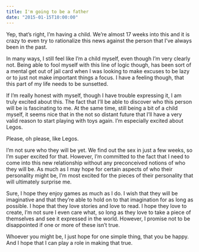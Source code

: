```yaml
---
title: I'm going to be a father
date: "2015-01-15T10:00:00"
---
```


Yep, that’s right, I’m having a child. We’re almost 17 weeks into this and it is crazy to even try to rationalize this news against the person that I’ve always been in the past.

In many ways, I still feel like I’m a child myself, even though I’m very clearly not. Being able to fool myself with this line of logic though, has been sort of a mental get out of jail card when I was looking to make excuses to be lazy or to just not make important things a focus. I have a feeling though, that this part of my life needs to be sunsetted.

If I’m really honest with myself, though I have trouble expressing it, I am truly excited about this. The fact that I’ll be able to discover who this person will be is fascinating to me. At the same time, still being a bit of a child myself, it seems nice that in the not so distant future that I’ll have a very valid reason to start playing with toys again. I’m especially excited about Legos.

Please, oh please, like Legos.

I’m not sure who they will be yet. We find out the sex in just a few weeks, so I’m super excited for that. However, I’m committed to the fact that I need to come into this new relationship without any preconceived notions of who they will be. As much as I may hope for certain aspects of who their personality might be, I’m most excited for the pieces of their personality that will ultimately surprise me.

Sure, I hope they enjoy games as much as I do. I wish that they will be imaginative and that they’re able to hold on to that imagination for as long as possible. I hope that they love stories and love to read. I hope they love to create, I’m not sure I even care what, so long as they love to take a piece of themselves and see it expressed in the world. However, I promise not to be disappointed if one or more of these isn’t true.

Whoever you might be, I just hope for one simple thing, that you be happy. And I hope that I can play a role in making that true.